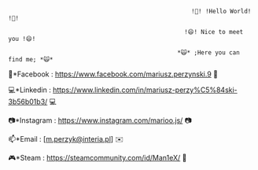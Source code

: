                                                         !👋! !Hello World! !👋!
   
                                                      !😄! Nice to meet you !😄!
   
                                                    *🙀* ;Here you can find me; *🙀*

📲*Facebook : https://www.facebook.com/mariusz.perzynski.9 📲

💻*Linkedin : https://www.linkedin.com/in/mariusz-perzy%C5%84ski-3b56b01b3/ 💻

📷*Instagram : https://www.instagram.com/marioo.js/ 📷

📫*Email : [m.perzyk@interia.pl] ✉️
 
🎮*Steam : https://steamcommunity.com/id/Man1eX/ 👾




